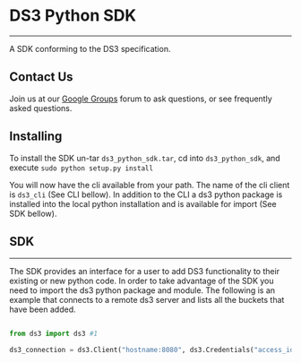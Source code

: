 # DS3 Python SDK

---

A SDK conforming to the DS3 specification.

## Contact Us

Join us at our [Google Groups](https://groups.google.com/d/forum/spectralogicds3-sdks) forum to ask questions, or see frequently asked questions.

## Installing

To install the SDK un-tar `ds3_python_sdk.tar`, cd into `ds3_python_sdk`, and execute `sudo python setup.py install`

You will now have the cli available from your path.  The name of the cli client is `ds3_cli` (See CLI bellow).  In addition to the CLI a ds3 python package is installed into the local python installation and is available for import (See SDK bellow).

## SDK

---

The SDK provides an interface for a user to add DS3 functionality to their existing or new python code.  In order to take advantage of the SDK you need to import the ds3 python package and module.  The following is an example that connects to a remote ds3 server and lists all the buckets that have been added.

```python

from ds3 import ds3 #1

ds3_connection = ds3.Client("hostname:8080", ds3.Credentials("access_id", "key")) #2


```
